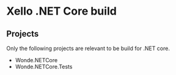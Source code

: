 # Xello .NET Core build

## Projects

Only the following projects are relevant to be build for .NET core.

- Wonde.NETCore
- Wonde.NETCore.Tests